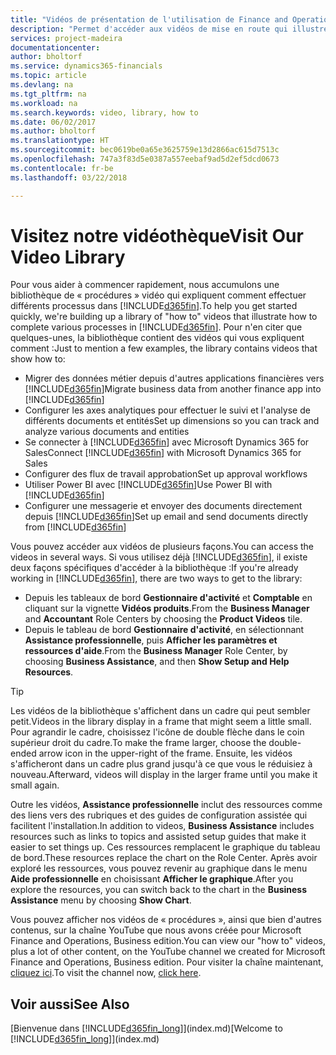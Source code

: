 ```yaml
---
title: "Vidéos de présentation de l'utilisation de Finance and Operations, Business edition | Microsoft Docs"
description: "Permet d'accéder aux vidéos de mise en route qui illustrent comment effectuer des tâches courantes."
services: project-madeira
documentationcenter: 
author: bholtorf
ms.service: dynamics365-financials
ms.topic: article
ms.devlang: na
ms.tgt_pltfrm: na
ms.workload: na
ms.search.keywords: video, library, how to
ms.date: 06/02/2017
ms.author: bholtorf
ms.translationtype: HT
ms.sourcegitcommit: bec0619be0a65e3625759e13d2866ac615d7513c
ms.openlocfilehash: 747a3f83d5e0387a557eebaf9ad5d2ef5dcd0673
ms.contentlocale: fr-be
ms.lasthandoff: 03/22/2018

---
```

# <a name="visit-our-video-library"></a><span data-ttu-id="a66be-103">Visitez notre vidéothèque</span><span class="sxs-lookup"><span data-stu-id="a66be-103">Visit Our Video Library</span></span>
<span data-ttu-id="a66be-104">Pour vous aider à commencer rapidement, nous accumulons une bibliothèque de « procédures » vidéo qui expliquent comment effectuer différents processus dans [!INCLUDE[d365fin](includes/d365fin_md.md)].</span><span class="sxs-lookup"><span data-stu-id="a66be-104">To help you get started quickly, we're building up a library of "how to" videos that illustrate how to complete various processes in [!INCLUDE[d365fin](includes/d365fin_md.md)].</span></span> <span data-ttu-id="a66be-105">Pour n'en citer que quelques-unes, la bibliothèque contient des vidéos qui vous expliquent comment :</span><span class="sxs-lookup"><span data-stu-id="a66be-105">Just to mention a few examples, the library contains videos that show how to:</span></span>  

* <span data-ttu-id="a66be-106">Migrer des données métier depuis d'autres applications financières vers [!INCLUDE[d365fin](includes/d365fin_md.md)]</span><span class="sxs-lookup"><span data-stu-id="a66be-106">Migrate business data from another finance app into [!INCLUDE[d365fin](includes/d365fin_md.md)]</span></span>  
* <span data-ttu-id="a66be-107">Configurer les axes analytiques pour effectuer le suivi et l'analyse de différents documents et entités</span><span class="sxs-lookup"><span data-stu-id="a66be-107">Set up dimensions so you can track and analyze various documents and entities</span></span>
* <span data-ttu-id="a66be-108">Se connecter à [!INCLUDE[d365fin](includes/d365fin_md.md)] avec Microsoft Dynamics 365 for Sales</span><span class="sxs-lookup"><span data-stu-id="a66be-108">Connect [!INCLUDE[d365fin](includes/d365fin_md.md)] with Microsoft Dynamics 365 for Sales</span></span>
* <span data-ttu-id="a66be-109">Configurer des flux de travail approbation</span><span class="sxs-lookup"><span data-stu-id="a66be-109">Set up approval workflows</span></span>  
* <span data-ttu-id="a66be-110">Utiliser Power BI avec [!INCLUDE[d365fin](includes/d365fin_md.md)]</span><span class="sxs-lookup"><span data-stu-id="a66be-110">Use Power BI with [!INCLUDE[d365fin](includes/d365fin_md.md)]</span></span>  
* <span data-ttu-id="a66be-111">Configurer une messagerie et envoyer des documents directement depuis [!INCLUDE[d365fin](includes/d365fin_md.md)]</span><span class="sxs-lookup"><span data-stu-id="a66be-111">Set up email and send documents directly from [!INCLUDE[d365fin](includes/d365fin_md.md)]</span></span>  

<span data-ttu-id="a66be-112">Vous pouvez accéder aux vidéos de plusieurs façons.</span><span class="sxs-lookup"><span data-stu-id="a66be-112">You can access the videos in several ways.</span></span> <span data-ttu-id="a66be-113">Si vous utilisez déjà [!INCLUDE[d365fin](includes/d365fin_md.md)], il existe deux façons spécifiques d'accéder à la bibliothèque :</span><span class="sxs-lookup"><span data-stu-id="a66be-113">If you're already working in [!INCLUDE[d365fin](includes/d365fin_md.md)], there are two ways to get to the library:</span></span>

* <span data-ttu-id="a66be-114">Depuis les tableaux de bord **Gestionnaire d'activité** et **Comptable** en cliquant sur la vignette **Vidéos produits**.</span><span class="sxs-lookup"><span data-stu-id="a66be-114">From the **Business Manager** and **Accountant** Role Centers by choosing the **Product Videos** tile.</span></span>  
* <span data-ttu-id="a66be-115">Depuis le tableau de bord **Gestionnaire d'activité**, en sélectionnant **Assistance professionnelle**, puis **Afficher les paramètres et ressources d'aide**.</span><span class="sxs-lookup"><span data-stu-id="a66be-115">From the **Business Manager** Role Center, by choosing **Business Assistance**, and then **Show Setup and Help Resources**.</span></span>  

> [!Tip]  
> <span data-ttu-id="a66be-116">Les vidéos de la bibliothèque s'affichent dans un cadre qui peut sembler petit.</span><span class="sxs-lookup"><span data-stu-id="a66be-116">Videos in the library display in a frame that might seem a little small.</span></span> <span data-ttu-id="a66be-117">Pour agrandir le cadre, choisissez l'icône de double flèche dans le coin supérieur droit du cadre.</span><span class="sxs-lookup"><span data-stu-id="a66be-117">To make the frame larger, choose the double-ended arrow icon in the upper-right of the frame.</span></span> <span data-ttu-id="a66be-118">Ensuite, les vidéos s'afficheront dans un cadre plus grand jusqu'à ce que vous le réduisiez à nouveau.</span><span class="sxs-lookup"><span data-stu-id="a66be-118">Afterward, videos will display in the larger frame until you make it small again.</span></span>  

<span data-ttu-id="a66be-119">Outre les vidéos, **Assistance professionnelle** inclut des ressources comme des liens vers des rubriques et des guides de configuration assistée qui facilitent l'installation.</span><span class="sxs-lookup"><span data-stu-id="a66be-119">In addition to videos, **Business Assistance** includes resources such as links to topics and assisted setup guides that make it easier to set things up.</span></span> <span data-ttu-id="a66be-120">Ces ressources remplacent le graphique du tableau de bord.</span><span class="sxs-lookup"><span data-stu-id="a66be-120">These resources replace the chart on the Role Center.</span></span> <span data-ttu-id="a66be-121">Après avoir exploré les ressources, vous pouvez revenir au graphique dans le menu **Aide professionnelle** en choisissant **Afficher le graphique**.</span><span class="sxs-lookup"><span data-stu-id="a66be-121">After you explore the resources, you can switch back to the chart in the **Business Assistance** menu by choosing **Show Chart**.</span></span>  
  
<span data-ttu-id="a66be-122">Vous pouvez afficher nos vidéos de « procédures », ainsi que bien d'autres contenus, sur la chaîne YouTube que nous avons créée pour Microsoft Finance and Operations, Business edition.</span><span class="sxs-lookup"><span data-stu-id="a66be-122">You can view our "how to" videos, plus a lot of other content, on the YouTube channel we created for Microsoft Finance and Operations, Business edition.</span></span> <span data-ttu-id="a66be-123">Pour visiter la chaîne maintenant, [cliquez ici](https://go.microsoft.com/fwlink/?linkid=851533).</span><span class="sxs-lookup"><span data-stu-id="a66be-123">To visit the channel now, [click here](https://go.microsoft.com/fwlink/?linkid=851533).</span></span>

## <a name="see-also"></a><span data-ttu-id="a66be-124">Voir aussi</span><span class="sxs-lookup"><span data-stu-id="a66be-124">See Also</span></span>
<span data-ttu-id="a66be-125">[Bienvenue dans [!INCLUDE[d365fin_long](includes/d365fin_long_md.md)]](index.md)</span><span class="sxs-lookup"><span data-stu-id="a66be-125">[Welcome to [!INCLUDE[d365fin_long](includes/d365fin_long_md.md)]](index.md)</span></span>

